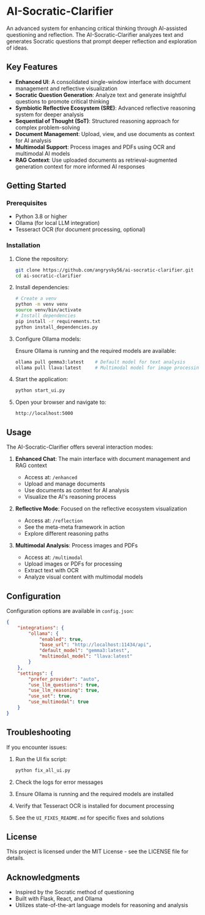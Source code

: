 # AI-Socratic-Clarifier

An advanced system for enhancing critical thinking through AI-assisted questioning and reflection. The AI-Socratic-Clarifier analyzes text and generates Socratic questions that prompt deeper reflection and exploration of ideas.

## Key Features

- **Enhanced UI**: A consolidated single-window interface with document management and reflective visualization
- **Socratic Question Generation**: Analyze text and generate insightful questions to promote critical thinking
- **Symbiotic Reflective Ecosystem (SRE)**: Advanced reflective reasoning system for deeper analysis
- **Sequential of Thought (SoT)**: Structured reasoning approach for complex problem-solving
- **Document Management**: Upload, view, and use documents as context for AI analysis
- **Multimodal Support**: Process images and PDFs using OCR and multimodal AI models
- **RAG Context**: Use uploaded documents as retrieval-augmented generation context for more informed AI responses

## Getting Started

### Prerequisites

- Python 3.8 or higher
- Ollama (for local LLM integration)
- Tesseract OCR (for document processing, optional)

### Installation

1. Clone the repository:
   ```bash
   git clone https://github.com/angrysky56/ai-socratic-clarifier.git
   cd ai-socratic-clarifier
   ```

2. Install dependencies:
   ```bash
   # Create a venv
   python -m venv venv
   source venv/bin/activate
   # Install dependencies
   pip install -r requirements.txt
   python install_dependencies.py

   ```

3. Configure Ollama models:
   
   Ensure Ollama is running and the required models are available:
   ```bash
   ollama pull gemma3:latest    # Default model for text analysis
   ollama pull llava:latest     # Multimodal model for image processing (optional)
   ```

4. Start the application:
   ```bash
   python start_ui.py
   ```

5. Open your browser and navigate to:
   ```
   http://localhost:5000
   ```

## Usage

The AI-Socratic-Clarifier offers several interaction modes:

1. **Enhanced Chat**: The main interface with document management and RAG context
   - Access at: `/enhanced`
   - Upload and manage documents
   - Use documents as context for AI analysis
   - Visualize the AI's reasoning process

2. **Reflective Mode**: Focused on the reflective ecosystem visualization
   - Access at: `/reflection`
   - See the meta-meta framework in action
   - Explore different reasoning paths

3. **Multimodal Analysis**: Process images and PDFs
   - Access at: `/multimodal`
   - Upload images or PDFs for processing
   - Extract text with OCR
   - Analyze visual content with multimodal models

## Configuration

Configuration options are available in `config.json`:

```json
{
    "integrations": {
        "ollama": {
            "enabled": true,
            "base_url": "http://localhost:11434/api",
            "default_model": "gemma3:latest",
            "multimodal_model": "llava:latest"
        }
    },
    "settings": {
        "prefer_provider": "auto",
        "use_llm_questions": true,
        "use_llm_reasoning": true,
        "use_sot": true,
        "use_multimodal": true
    }
}
```

## Troubleshooting

If you encounter issues:

1. Run the UI fix script:
   ```bash
   python fix_all_ui.py
   ```

2. Check the logs for error messages

3. Ensure Ollama is running and the required models are installed

4. Verify that Tesseract OCR is installed for document processing

5. See the `UI_FIXES_README.md` for specific fixes and solutions

## License

This project is licensed under the MIT License - see the LICENSE file for details.

## Acknowledgments

- Inspired by the Socratic method of questioning
- Built with Flask, React, and Ollama
- Utilizes state-of-the-art language models for reasoning and analysis
